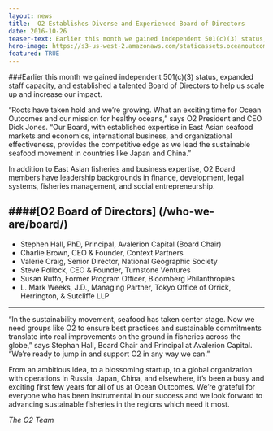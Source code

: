 ```yaml
---
layout: news
title:  O2 Establishes Diverse and Experienced Board of Directors
date: 2016-10-26
teaser-text: Earlier this month we gained independent 501(c)(3) status, expanded staff capacity, and established a talented Board of Directors to help us scale up and increase our impact.
hero-image: https://s3-us-west-2.amazonaws.com/staticassets.oceanoutcomes.org/news+and+analysis/hero+images/board-launch-hero.jpg
featured: TRUE
---
```

###Earlier this month we gained independent 501(c)(3) status, expanded staff capacity, and established a talented Board of Directors to help us scale up and increase our impact.

“Roots have taken hold and we’re growing. What an exciting time for Ocean Outcomes and our mission for healthy oceans,” says O2 President and CEO Dick Jones. “Our Board, with established expertise in East Asian seafood markets and economics, international business, and organizational effectiveness, provides the competitive edge as we lead the sustainable seafood movement in countries like Japan and China.”

In addition to East Asian fisheries and business expertise, O2 Board members have leadership backgrounds in finance, development, legal systems, fisheries management, and social entrepreneurship.

####[O2 Board of Directors] (/who-we-are/board/) 
----

* Stephen Hall, PhD, Principal, Avalerion Capital (Board Chair) 
* Charlie Brown, CEO & Founder, Context Partners 
* Valerie Craig, Senior Director, National Geographic Society 
* Steve Pollock, CEO & Founder, Turnstone Ventures 
* Susan Ruffo, Former Program Officer, Bloomberg Philanthropies
* L. Mark Weeks, J.D., Managing Partner, Tokyo Office of Orrick, Herrington, & Sutcliffe LLP

----

“In the sustainability movement, seafood has taken center stage. Now we need groups like O2 to ensure best practices and sustainable commitments translate into real improvements on the ground in fisheries across the globe,” says Stephan Hall, Board Chair and Principal at Avalerion Capital. “We’re ready to jump in and support O2 in any way we can.”

From an ambitious idea, to a blossoming startup, to a global organization with operations in Russia, Japan, China, and elsewhere, it’s been a busy and exciting first few years for all of us at Ocean Outcomes. We’re grateful for everyone who has been instrumental in our success and we look forward to advancing sustainable fisheries in the regions which need it most.

 *The O2 Team*
